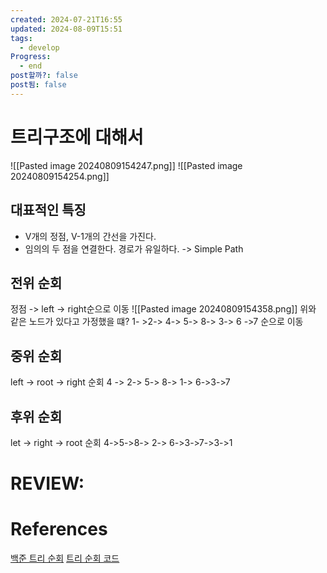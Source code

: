 ```yaml
---
created: 2024-07-21T16:55
updated: 2024-08-09T15:51
tags:
  - develop
Progress:
  - end
post할까?: false
post됨: false
---
```

# 트리구조에 대해서
![[Pasted image 20240809154247.png]]
![[Pasted image 20240809154254.png]]
## 대표적인 특징
- V개의 정점, V-1개의 간선을 가진다.
- 임의의 두 점을 연결한다. 경로가 유일하다. -> Simple Path

## 전위 순회
정점 -> left -> right순으로 이동
![[Pasted image 20240809154358.png]]
위와 같은 노드가 있다고 가정했을 떄? 
1- >2-> 4-> 5-> 8-> 3-> 6 ->7 순으로 이동

## 중위 순회
left -> root -> right 순회
4 -> 2-> 5-> 8-> 1-> 6->3->7

## 후위 순회
let -> right -> root 순회
4->5->8-> 2-> 6->3->7->3->1

# REVIEW:
# References
[백준 트리 순회](https://www.acmicpc.net/problem/1991)
[트리 순회 코드](https://www.acmicpc.net/source/82255799)
